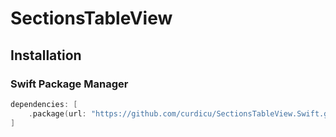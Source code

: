 # SectionsTableView


## Installation

### Swift Package Manager

```swift
dependencies: [
    .package(url: "https://github.com/curdicu/SectionsTableView.Swift.git", .upToNextMajor(from: "1.0.0"))
]
```

